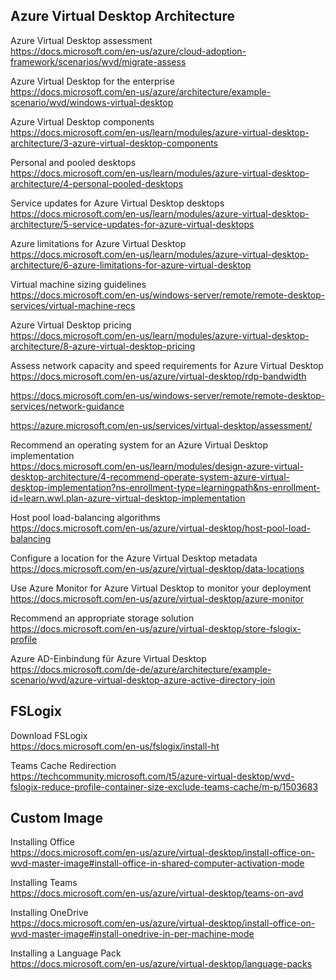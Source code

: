 Azure Virtual Desktop Architecture
----------------------------------

Azure Virtual Desktop assessment  
https://docs.microsoft.com/en-us/azure/cloud-adoption-framework/scenarios/wvd/migrate-assess  

Azure Virtual Desktop for the enterprise  
https://docs.microsoft.com/en-us/azure/architecture/example-scenario/wvd/windows-virtual-desktop

Azure Virtual Desktop components   
https://docs.microsoft.com/en-us/learn/modules/azure-virtual-desktop-architecture/3-azure-virtual-desktop-components

Personal and pooled desktops  
https://docs.microsoft.com/en-us/learn/modules/azure-virtual-desktop-architecture/4-personal-pooled-desktops

Service updates for Azure Virtual Desktop desktops  
https://docs.microsoft.com/en-us/learn/modules/azure-virtual-desktop-architecture/5-service-updates-for-azure-virtual-desktops

Azure limitations for Azure Virtual Desktop  
https://docs.microsoft.com/en-us/learn/modules/azure-virtual-desktop-architecture/6-azure-limitations-for-azure-virtual-desktop

Virtual machine sizing guidelines  
https://docs.microsoft.com/en-us/windows-server/remote/remote-desktop-services/virtual-machine-recs

Azure Virtual Desktop pricing  
https://docs.microsoft.com/en-us/learn/modules/azure-virtual-desktop-architecture/8-azure-virtual-desktop-pricing

Assess network capacity and speed requirements for Azure Virtual Desktop  
https://docs.microsoft.com/en-us/azure/virtual-desktop/rdp-bandwidth

https://docs.microsoft.com/en-us/windows-server/remote/remote-desktop-services/network-guidance  

https://azure.microsoft.com/en-us/services/virtual-desktop/assessment/  

Recommend an operating system for an Azure Virtual Desktop implementation  
https://docs.microsoft.com/en-us/learn/modules/design-azure-virtual-desktop-architecture/4-recommend-operate-system-azure-virtual-desktop-implementation?ns-enrollment-type=learningpath&ns-enrollment-id=learn.wwl.plan-azure-virtual-desktop-implementation

Host pool load-balancing algorithms  
https://docs.microsoft.com/en-us/azure/virtual-desktop/host-pool-load-balancing

Configure a location for the Azure Virtual Desktop metadata  
https://docs.microsoft.com/en-us/azure/virtual-desktop/data-locations

Use Azure Monitor for Azure Virtual Desktop to monitor your deployment  
https://docs.microsoft.com/en-us/azure/virtual-desktop/azure-monitor

Recommend an appropriate storage solution  
https://docs.microsoft.com/en-us/azure/virtual-desktop/store-fslogix-profile

Azure AD-Einbindung für Azure Virtual Desktop  
https://docs.microsoft.com/de-de/azure/architecture/example-scenario/wvd/azure-virtual-desktop-azure-active-directory-join

FSLogix
-------
Download FSLogix  
https://docs.microsoft.com/en-us/fslogix/install-ht

Teams Cache Redirection  
https://techcommunity.microsoft.com/t5/azure-virtual-desktop/wvd-fslogix-reduce-profile-container-size-exclude-teams-cache/m-p/1503683

Custom Image
------------

Installing Office  
https://docs.microsoft.com/en-us/azure/virtual-desktop/install-office-on-wvd-master-image#install-office-in-shared-computer-activation-mode

Installing Teams  
https://docs.microsoft.com/en-us/azure/virtual-desktop/teams-on-avd

Installing OneDrive  
https://docs.microsoft.com/en-us/azure/virtual-desktop/install-office-on-wvd-master-image#install-onedrive-in-per-machine-mode

Installing a Language Pack  
https://docs.microsoft.com/en-us/azure/virtual-desktop/language-packs
